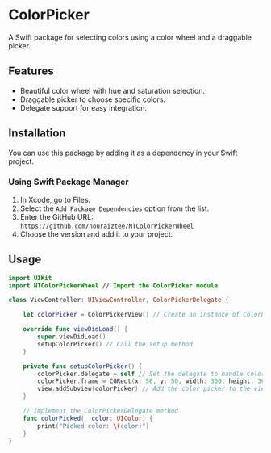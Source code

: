 # ColorPicker

A Swift package for selecting colors using a color wheel and a draggable picker.

## Features

- Beautiful color wheel with hue and saturation selection.
- Draggable picker to choose specific colors.
- Delegate support for easy integration.

## Installation

You can use this package by adding it as a dependency in your Swift project.

### Using Swift Package Manager

1. In Xcode, go to Files.
2. Select the `Add Package Dependencies` option from the list.
3. Enter the GitHub URL: `https://github.com/nouraiztee/NTColorPickerWheel`
4. Choose the version and add it to your project.

## Usage

```swift
import UIKit
import NTColorPickerWheel // Import the ColorPicker module

class ViewController: UIViewController, ColorPickerDelegate {

    let colorPicker = ColorPickerView() // Create an instance of ColorPickerView

    override func viewDidLoad() {
        super.viewDidLoad()
        setupColorPicker() // Call the setup method
    }

    private func setupColorPicker() {
        colorPicker.delegate = self // Set the delegate to handle color selection
        colorPicker.frame = CGRect(x: 50, y: 50, width: 300, height: 300) // Set the frame of the color picker
        view.addSubview(colorPicker) // Add the color picker to the view
    }

    // Implement the ColorPickerDelegate method
    func colorPicked(_ color: UIColor) {
        print("Picked color: \(color)") 
    }
}

